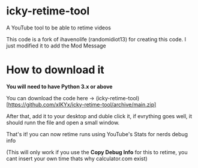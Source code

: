 # icky-retime-tool
A YouTube tool to be able to retime videos

This code is a fork of ihavenolife (randomidiot13) for creating this code. I just modified it to add the Mod Message

# How to download it
**You will need to have Python 3.x or above**

You can download the code here -> (icky-retime-tool)[https://github.com/xIKYx/icky-retime-tool/archive/main.zip]

After that, add it to your desktop and duble click it, if evrything goes well, it should runn the file and open a small window.

That's it! you can now retime runs using YouTube's Stats for nerds debug info

(This will only work if you use the **__Copy Debug Info__** for this to retime, you cant insert your own time thats why calculator.com exist)
